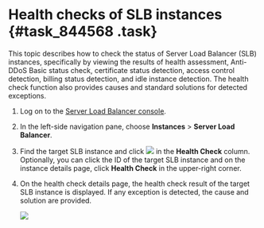 # Health checks of SLB instances {#task_844568 .task}

This topic describes how to check the status of Server Load Balancer \(SLB\) instances, specifically by viewing the results of health assessment, Anti-DDoS Basic status check, certificate status detection, access control detection, billing status detection, and idle instance detection. The health check function also provides causes and standard solutions for detected exceptions.

1.  Log on to the [Server Load Balancer console](https://slb.console.aliyun.com/slb). 
2.  In the left-side navigation pane, choose **Instances** \> **Server Load Balancer**.
3.  Find the target SLB instance and click ![](http://static-aliyun-doc.oss-cn-hangzhou.aliyuncs.com/assets/img/682820/156404725050151_en-US.png) in the **Health Check** column. Optionally, you can click the ID of the target SLB instance and on the instance details page, click **Health Check** in the upper-right corner.
4.  On the health check details page, the health check result of the target SLB instance is displayed. If any exception is detected, the cause and solution are provided. 

    ![](http://static-aliyun-doc.oss-cn-hangzhou.aliyuncs.com/assets/img/682820/156404725050155_en-US.png)


